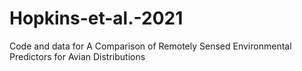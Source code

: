 # Hopkins-et-al.-2021
Code and data for A Comparison of Remotely Sensed Environmental Predictors for Avian Distributions
